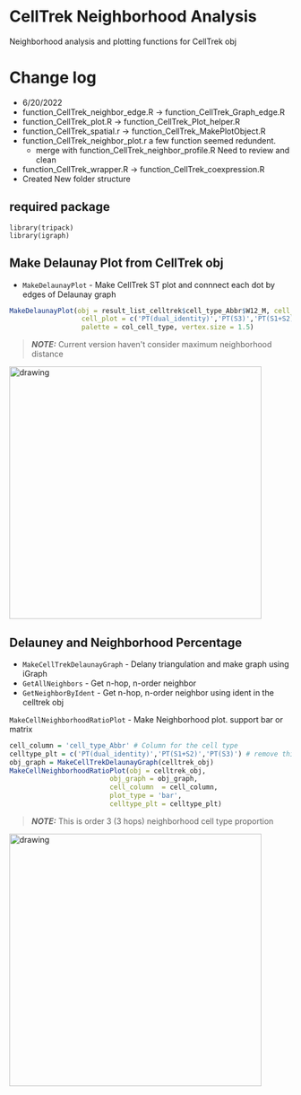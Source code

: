 # CellTrek Neighborhood Analysis
Neighborhood analysis and plotting functions for CellTrek obj

# Change log
- 6/20/2022
- function_CellTrek_neighbor_edge.R -> function_CellTrek_Graph_edge.R
- function_CellTrek_plot.R -> function_CellTrek_Plot_helper.R
- function_CellTrek_spatial.r -> function_CellTrek_MakePlotObject.R
- function_CellTrek_neighbor_plot.r a few function seemed redundent. 
    - merge with function_CellTrek_neighbor_profile.R Need to review and clean
- function_CellTrek_wrapper.R -> function_CellTrek_coexpression.R
- Created New folder structure

## required package
```
library(tripack)
library(igraph)
```

## Make Delaunay Plot from CellTrek obj
- `MakeDelaunayPlot` - Make CellTrek ST plot and connnect each dot by edges of Delaunay graph
```R
MakeDelaunayPlot(obj = result_list_celltrek$cell_type_Abbr$W12_M, cell_column = cell_column,
                  cell_plot = c('PT(dual_identity)','PT(S3)','PT(S1+S2)'),
                  palette = col_cell_type, vertex.size = 1.5)
```
> **_NOTE:_**  Current version haven't consider maximum neighborhood distance
<img src="https://user-images.githubusercontent.com/54045654/168443265-37276938-98ca-4c5c-916d-7ccf92489877.png" alt="drawing" width="450"/>

## Delauney and Neighborhood Percentage
- `MakeCellTrekDelaunayGraph` - Delany triangulation and make graph using iGraph
- `GetAllNeighbors` - Get n-hop, n-order neighbor
- `GetNeighborByIdent` - Get n-hop, n-order neighbor using ident in the celltrek obj

`MakeCellNeighborhoodRatioPlot` - Make Neighborhood plot. support bar or matrix
```R
cell_column = 'cell_type_Abbr' # Column for the cell type
celltype_plt = c('PT(dual_identity)','PT(S1+S2)','PT(S3)') # remove this value if want to plot All cell types 
obj_graph = MakeCellTrekDelaunayGraph(celltrek_obj)
MakeCellNeighborhoodRatioPlot(obj = celltrek_obj, 
                         obj_graph = obj_graph,
                         cell_column  = cell_column, 
                         plot_type = 'bar',
                         celltype_plt = celltype_plt) 
```
> **_NOTE:_**  This is order 3 (3 hops) neighborhood cell type proportion 
<img src="https://user-images.githubusercontent.com/54045654/168443340-3a0229b9-b5bd-4857-922c-8b3bfe7807ef.png" alt="drawing" width="450"/>
